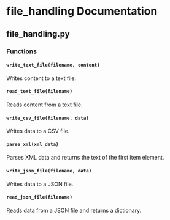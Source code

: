 # file_handling Documentation

<!-- BEGIN_PY_DOCS -->
## file_handling.py

### Functions

#### `write_text_file(filename, content)`

Writes content to a text file.


#### `read_text_file(filename)`

Reads content from a text file.


#### `write_csv_file(filename, data)`

Writes data to a CSV file.


#### `parse_xml(xml_data)`

Parses XML data and returns the text of the first item element.


#### `write_json_file(filename, data)`

Writes data to a JSON file.


#### `read_json_file(filename)`

Reads data from a JSON file and returns a dictionary.


<!-- END_PY_DOCS -->